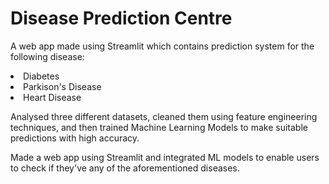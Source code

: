 # Disease Prediction Centre
A web app made using Streamlit which contains prediction system for the following disease:
<li>Diabetes</li>
<li>Parkison's Disease</li>
<li>Heart Disease</li>
<p>
Analysed three different datasets, cleaned them using feature engineering techniques, and then trained Machine Learning Models to make suitable predictions with high accuracy.
</p>
<p>
Made a web app using Streamlit and integrated ML models to enable users to check if they've any of the aforementioned diseases.
</p>
